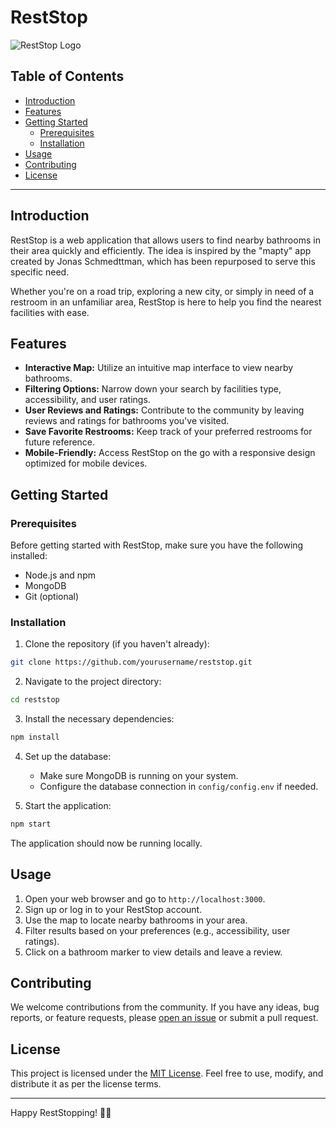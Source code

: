 # RestStop

![RestStop Logo](logo.png)

## Table of Contents

- [Introduction](#introduction)
- [Features](#features)
- [Getting Started](#getting-started)
  - [Prerequisites](#prerequisites)
  - [Installation](#installation)
- [Usage](#usage)
- [Contributing](#contributing)
- [License](#license)

---

## Introduction

RestStop is a web application that allows users to find nearby bathrooms in their area quickly and efficiently. The idea is inspired by the "mapty" app created by Jonas Schmedttman, which has been repurposed to serve this specific need.

Whether you're on a road trip, exploring a new city, or simply in need of a restroom in an unfamiliar area, RestStop is here to help you find the nearest facilities with ease.

## Features

- **Interactive Map:** Utilize an intuitive map interface to view nearby bathrooms.
- **Filtering Options:** Narrow down your search by facilities type, accessibility, and user ratings.
- **User Reviews and Ratings:** Contribute to the community by leaving reviews and ratings for bathrooms you've visited.
- **Save Favorite Restrooms:** Keep track of your preferred restrooms for future reference.
- **Mobile-Friendly:** Access RestStop on the go with a responsive design optimized for mobile devices.

## Getting Started

### Prerequisites

Before getting started with RestStop, make sure you have the following installed:

- Node.js and npm
- MongoDB
- Git (optional)

### Installation

1. Clone the repository (if you haven't already):

```bash
git clone https://github.com/yourusername/reststop.git
```

2. Navigate to the project directory:

```bash
cd reststop
```

3. Install the necessary dependencies:

```bash
npm install
```

4. Set up the database:

   - Make sure MongoDB is running on your system.
   - Configure the database connection in `config/config.env` if needed.

5. Start the application:

```bash
npm start
```

The application should now be running locally.

## Usage

1. Open your web browser and go to `http://localhost:3000`.
2. Sign up or log in to your RestStop account.
3. Use the map to locate nearby bathrooms in your area.
4. Filter results based on your preferences (e.g., accessibility, user ratings).
5. Click on a bathroom marker to view details and leave a review.

## Contributing

We welcome contributions from the community. If you have any ideas, bug reports, or feature requests, please [open an issue](https://github.com/yourusername/reststop/issues) or submit a pull request.

## License

This project is licensed under the [MIT License](LICENSE). Feel free to use, modify, and distribute it as per the license terms.

---

Happy RestStopping! 🚽✨
